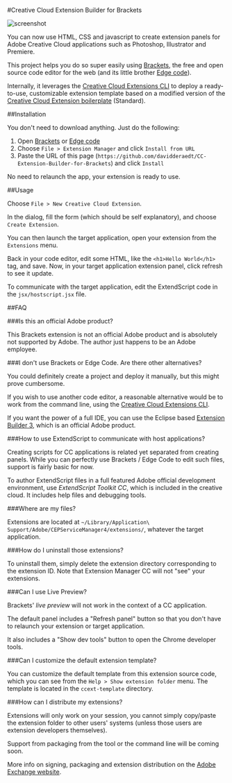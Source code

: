 #Creative Cloud Extension Builder for Brackets

![screenshot](http://www.dehats.com/resources/ccextbrackets/header.jpg "screenshot")

You can now use HTML, CSS and javascript to create extension panels for Adobe Creative Cloud applications such as Photoshop, Illustrator and Premiere.

This project helps you do so super easily using [Brackets](http://brackets.io/), the free and open source code editor for the web (and its little brother [Edge code](http://html.adobe.com/edge/code/)).

Internally, it leverages the [Creative Cloud Extensions CLI](https://github.com/davidderaedt/CCEXTCLI) to deploy a ready-to-use, customizable extension template based on a modified version of the [Creative Cloud Extension boilerplate](https://github.com/davidderaedt/ccext-boilerplate) (Standard).

##Installation

You don't need to download anything. Just do the following:

1. Open [Brackets](http://brackets.io/) or [Edge code](http://html.adobe.com/edge/code/)
2. Choose `File > Extension Manager` and click `Install from URL`
3. Paste the URL of this page (`https://github.com/davidderaedt/CC-Extension-Builder-for-Brackets`) and click `Install`


No need to relaunch the app, your extension is ready to use.


##Usage

Choose `File > New Creative Cloud Extension`.

In the dialog, fill the form (which should be self explanatory), and choose `Create Extension`.


You can then launch the target application, open your extension from the `Extensions` menu.

Back in your code editor, edit some HTML, like the `<h1>Hello World</h1>` tag, and save. Now, in your target application extension panel, click refresh to see it update.

To communicate with the target application, edit the ExtendScript code in the `jsx/hostscript.jsx` file.


##FAQ

###Is this an official Adobe product?

This Brackets extension is not an official Adobe product and is absolutely not supported by Adobe. The author just happens to be an Adobe employee.

###I don't use Brackets or Edge Code. Are there other alternatives?

You could definitely create a project and deploy it manually, but this might prove cumbersome.

If you wish to use another code editor, a reasonable alternative would be to work from the command line, using the [Creative Cloud Extensions CLI](https://github.com/davidderaedt/CCEXTCLI).

If you want the power of a full IDE, you can use the Eclipse based [Extension Builder 3](http://labs.adobe.com/technologies/extensionbuilder3/), which is an official Adobe product.


###How to use ExtendScript to communicate with host applications?

Creating scripts for CC applications is related yet separated from creating panels. While you can perfectly use Brackets / Edge Code to edit such files, support is fairly basic for now.

To author ExtendScript files in a full featured Adobe official development environment, use *ExtendScript Toolkit CC*, which is included in the creative cloud. It includes help files and debugging tools.


###Where are my files?

Extensions are located at `~/Library/Application\ Support/Adobe/CEPServiceManager4/extensions/`, whatever the target application. 

###How do I uninstall those extensions?

To uninstall them, simply delete the extension directory corresponding to the extension ID. Note that Extension Manager CC will not "see" your extensions.

###Can I use Live Preview?

Brackets' *live preview* will not work in the context of a CC application.

The default panel includes a "Refresh panel" button so that you don't have to relaunch your extension or target application.

It also includes a "Show dev tools" button to open the Chrome developer tools.

###Can I customize the default extension template?

You can customize the default template from this extension source code, which you can see from the `Help > Show extension folder` menu. The template is located in the `ccext-template` directory.

###How can I distribute my extensions?

Extensions will only work on your session, you cannot simply copy/paste the extension folder to other users' systems (unless those users are extension developers themselves).

Support from packaging from the tool or the command line will be coming soon.

More info on signing, packaging and extension distribution on the [Adobe Exchange website](https://www.adobeexchange.com/resources/7).
